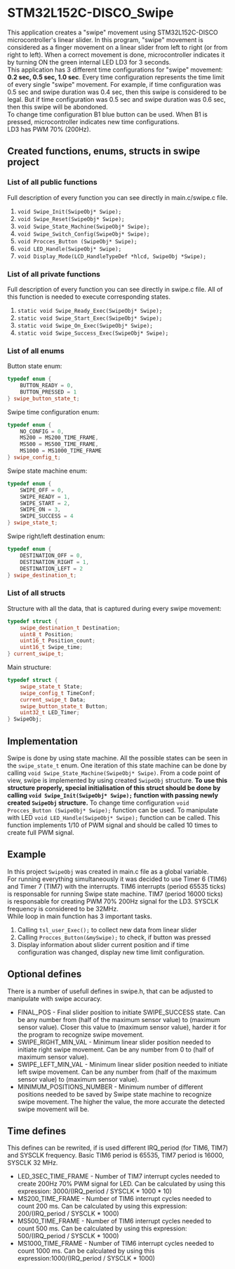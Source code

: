 # STM32L152C-DISCO_Swipe
This application creates a "swipe" movement using STM32L152C-DISCO microcontroller's linear slider. In this program, "swipe" movement is considered as a finger movement on a linear slider from left to right (or from right to left). When a correct movement is done, microcontroller indicates it by turning ON the green internal LED LD3 for 3 seconds.   
This application has 3 different time configurations for "swipe" movement: **0.2 sec, 0.5 sec, 1.0 sec**. Every time configuration represents the time limit of every single "swipe" movement. For example, if time configuration was 0.5 sec and swipe duration was 0.4 sec, then this swipe is considered to be legal. But if time configuration was 0.5 sec and swipe duration was 0.6 sec, then this swipe will be abondoned.  
To change time configuration B1 blue button can be used. When B1 is pressed, microcontroller indicates new time configurations.  
LD3 has PWM 70% (200Hz).
## Created functions, enums, structs in swipe project
### List of all public functions
Full description of every function you can see directly in main.c/swipe.c file.
1. `void Swipe_Init(SwipeObj* Swipe);`
2. `void Swipe_Reset(SwipeObj* Swipe);`
3. `void Swipe_State_Machine(SwipeObj* Swipe);`
4. `void Swipe_Switch_Config(SwipeObj* Swipe);`
5. `void Procces_Button (SwipeObj* Swipe);`
6. `void LED_Handle(SwipeObj* Swipe);`
7. `void Display_Mode(LCD_HandleTypeDef *hlcd, SwipeObj *Swipe);`
### List of all private functions
Full description of every function you can see directly in swipe.c file. All of this function is needed to execute corresponding states.
1. `static void Swipe_Ready_Exec(SwipeObj* Swipe);`
2. `static void Swipe_Start_Exec(SwipeObj* Swipe);`
3. `static void Swipe_On_Exec(SwipeObj* Swipe);`
4. `static void Swipe_Success_Exec(SwipeObj* Swipe);`
### List of all enums
Button state enum:
```cpp
typedef enum {
	BUTTON_READY = 0,
	BUTTON_PRESSED = 1
} swipe_button_state_t;
```
Swipe time configuration enum:
```cpp
typedef enum {
	NO_CONFIG = 0,
	MS200 = MS200_TIME_FRAME,
	MS500 = MS500_TIME_FRAME,
	MS1000 = MS1000_TIME_FRAME
} swipe_config_t;
```
Swipe state machine enum:
```cpp
typedef enum {
	SWIPE_OFF = 0,
	SWIPE_READY = 1,
	SWIPE_START = 2,
	SWIPE_ON = 3,
	SWIPE_SUCCESS = 4
} swipe_state_t;
```
Swipe right/left destination enum:
```cpp
typedef enum {
	DESTINATION_OFF = 0,
	DESTINATION_RIGHT = 1,
	DESTINATION_LEFT = 2
} swipe_destination_t;
```
### List of all structs
Structure with all the data, that is captured during every swipe movement:
```cpp
typedef struct {
	swipe_destination_t Destination;
	uint8_t Position;
	uint16_t Position_count;
	uint16_t Swipe_time;
} current_swipe_t;
```
Main structure:
```cpp
typedef struct {
	swipe_state_t State;
	swipe_config_t TimeConf;
	current_swipe_t Data;
	swipe_button_state_t Button;
	uint32_t LED_Timer;
} SwipeObj;
```
## Implementation
Swipe is done by using state machine. All the possible states can be seen in the `swipe_state_t` enum. One iteration of this state machine can be done by calling `void Swipe_State_Machine(SwipeObj* Swipe)`. 
From a code point of view, swipe is implemented by using created `SwipeObj` structure. **To use this structure properly, special initialisation of this struct should be done by calling `void Swipe_Init(SwipeObj* Swipe);` function with passing newly created `SwipeObj` structure.**
To change time configuration `void Procces_Button (SwipeObj* Swipe);` function can be used.
To manipulate with LED `void LED_Handle(SwipeObj* Swipe);` function can be called. This function implements 1/10 of PWM signal and should be called 10 times to create full PWM signal.
## Example
In this project `SwipeObj` was created in main.c file as a global variable.  
For running everything simultaneously it was decided to use Timer 6 (TIM6) and Timer 7 (TIM7) with the interrupts. TIM6 interrupts (period 65535 ticks) is responsable for running Swipe state machine. TIM7 (period 16000 ticks) is responsable for creating PWM 70% 200Hz signal for the LD3. SYSCLK frequency is considered to be 32MHz.  
While loop in main function has 3 important tasks.
1. Calling `tsl_user_Exec();` to collect new data from linear slider
2. Calling `Procces_Button(&mySwipe);` to check, if button was pressed
3. Display information about slider current position and if time configuration was changed, display new time limit configuration.
## Optional defines
There is a number of usefull defines in swipe.h, that can be adjusted to manipulate with swipe accuracy.  
- FINAL_POS - Final slider position to initiate SWIPE_SUCCESS state. Can be any number from (half of the maximum sensor value) to (maximum sensor value). Closer this value to (maximum sensor value), harder it for the program to recognize swipe movement.
- SWIPE_RIGHT_MIN_VAL - Minimum linear slider position needed to initiate right swipe movement. Can be any number from 0 to (half of maximum sensor value).
- SWIPE_LEFT_MIN_VAL - Minimum linear slider position needed to initiate left swipe movement. Can be any number from (half of the maximum sensor value) to (maximum sensor value).
- MINIMUM_POSITIONS_NUMBER - Minimum number of different positions needed to be saved by Swipe state machine to recognize swipe movement. The higher the value, the more accurate the detected swipe movement will be.
## Time defines
This defines can be rewrited, if is used different IRQ_period (for TIM6, TIM7) and SYSCLK frequency. Basic TIM6 period is 65535, TIM7 period is 16000, SYSCLK 32 MHz.

- LED_3SEC_TIME_FRAME - Number of TIM7 interrupt cycles needed to create 200Hz 70% PWM signal for LED. Can be calculated by using this expression: 3000/(IRQ_period / SYSCLK * 1000 * 10)
- MS200_TIME_FRAME  - Number of TIM6 interrupt cycles needed to count 200 ms. Can be calculated by using this expression: 200/(IRQ_period / SYSCLK * 1000)
- MS500_TIME_FRAME  - Number of TIM6 interrupt cycles needed to count 500 ms. Can be calculated by using this expression: 500/(IRQ_period / SYSCLK * 1000)
- MS1000_TIME_FRAME - Number of TIM6 interrupt cycles needed to count 1000 ms. Can be calculated by using this expression:1000/(IRQ_period / SYSCLK * 1000)
